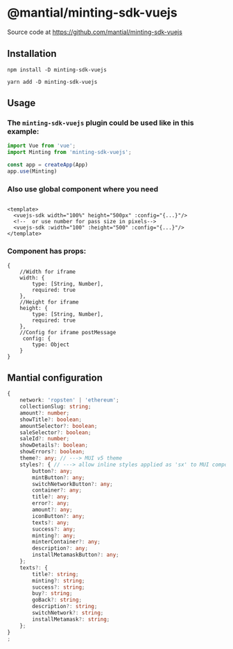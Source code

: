 # @mantial/minting-sdk-vuejs

Source code at https://github.com/mantial/minting-sdk-vuejs

## Installation

``npm install -D minting-sdk-vuejs``

``yarn add -D minting-sdk-vuejs``

## Usage


### The ``minting-sdk-vuejs`` plugin could be used like in this example:

```js
import Vue from 'vue';
import Minting from 'minting-sdk-vuejs';

const app = createApp(App)
app.use(Minting)
```


### Also use global component where you need


```vue

<template>
  <vuejs-sdk width="100%" height="500px" :config="{...}"/>
  <!--  or use number for pass size in pixels-->
  <vuejs-sdk :width="100" :height="500" :config="{...}"/>
</template>
```


### Component has props:


```
{
    //Width for iframe
    width: {
        type: [String, Number],
        required: true
    },
    //Height for iframe
    height: {
        type: [String, Number],
        required: true
    },
    //Config for iframe postMessage
     config: {
        type: Object
    }
}
```


## Mantial configuration


```ts
{
    network: 'ropsten' | 'ethereum';
    collectionSlug: string;
    amount?: number;
    showTitle?: boolean;
    amountSelector?: boolean;
    saleSelector?: boolean;
    saleId?: number;
    showDetails?: boolean;
    showErrors?: boolean;
    theme?: any; // ---> MUI v5 theme
    styles?: { // ---> allow inline styles applied as 'sx' to MUI components
        button?: any;
        mintButton?: any;
        switchNetworkButton?: any;
        container?: any;
        title?: any;
        error?: any;
        amount?: any;
        iconButton?: any;
        texts?: any;
        success?: any;
        minting?: any;
        minterContainer?: any;
        description?: any;
        installMetamaskButton?: any;
    };
    texts?: {
        title?: string;
        minting?: string;
        success?: string;
        buy?: string;
        goBack?: string;
        description?: string;
        switchNetwork?: string;
        installMetamask?: string;
    };
}
;
```
